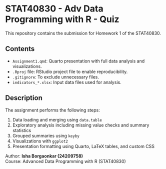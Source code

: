 # STAT40830 - Adv Data Programming with R - Quiz 

This repository contains the submission for Homework 1 of the STAT40830.

## Contents

- `Assignment1.qmd`: Quarto presentation with full data analysis and visualizations.
- `.Rproj` file: RStudio project file to enable reproducibility.
- `.gitignore`: To exclude unnecessary files.
- `indicators_*.xlsx`: Input data files used for analysis.

## Description

The assignment performs the following steps:
1. Data loading and merging using `data.table`
2. Exploratory analysis including missing value checks and summary statistics
3. Grouped summaries using `keyby`
4. Visualizations with `ggplot2`
5. Presentation formatting using Quarto, LaTeX tables, and custom CSS

Author: **Isha Borgaonkar (24209758)**  
Course: Advanced Data Programming with R (STAT40830)
